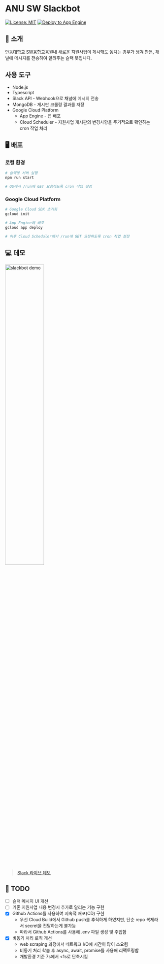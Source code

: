 # ANU SW Slackbot
[![License: MIT](https://img.shields.io/badge/License-MIT-yellow.svg)](https://opensource.org/licenses/MIT)
[![Deploy to App Engine](https://github.com/plming/anu-sw-slackbot/actions/workflows/main.yml/badge.svg)](https://github.com/plming/anu-sw-slackbot/actions/workflows/main.yml)

## 📢 소개
[안동대학교 SW융합교육원](https://sw.anu.ac.kr)내 새로운 지원사업이 게시돼도 놓치는 경우가 생겨 만든, 채널에 메시지를 전송하여 알려주는 슬랙 봇입니다.

## 사용 도구
* Node.js
* Typescript
* Slack API - Webhook으로 채널에 메시지 전송
* MongoDB - 게시판 크롤링 결과를 저장
* Google Cloud Platform
  * App Engine - 앱 배포
  * Cloud Scheduler - 지원사업 게시판의 변경사항을 주기적으로 확인하는 cron 작업 처리

## 🖥 배포
### 로컬 환경
```bash
# 슬랙봇 서버 실행
npm run start

# OS에서 /run에 GET 요청하도록 cron 작업 설정
```
### Google Cloud Platform
```bash
# Google Cloud SDK 초기화
gcloud init

# App Engine에 배포
gcloud app deploy

# 이후 Cloud Scheduler애서 /run에 GET 요청하도록 cron 작업 설정
```

## 💻 데모
<img width="50%" alt="slackbot demo" src="https://user-images.githubusercontent.com/8957536/174318945-e9ed98c4-4cbf-4737-8153-e8fa4dff93d4.png">

> [Slack 라이브 데모](https://join.slack.com/t/anu-sw-slackbot/shared_invite/zt-1a97t7g3n-o8cWFgwSHBDhqqHBFekYyQ)

## 📝 TODO
- [ ] 슬랙 메시지 UI 개선
- [ ] 기존 지원사업 내용 변경시 추가로 알리는 기능 구현
- [x] Github Actions를 사용하여 지속적 배포(CD) 구현
  - 우선 Cloud Build에서 Github push를 추적하게 하였지만, 단순 repo 복제라서 secret을 전달하는게 불가능
  - 따라서 Github Actions를 사용해 .env 파일 생성 및 주입함
- [x] 비동기 처리 로직 개선
  - web scraping 과정에서 네트워크 I/O에 시간이 많이 소요됨
  - 비동기 처리 학습 후 async, await, promise를 사용해 리팩토링함
  - 개발환경 기준 7s에서 <1s로 단축시킴